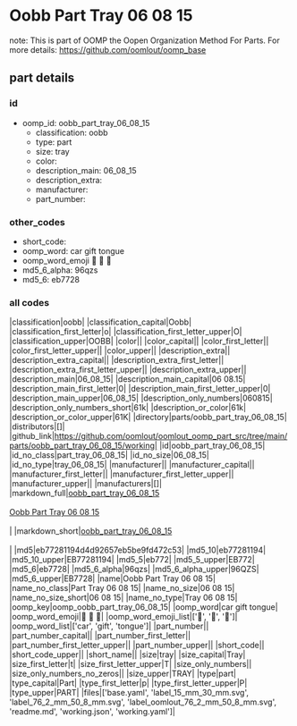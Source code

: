 # Oobb Part Tray 06 08 15  

note: This is part of OOMP the Oopen Organization Method For Parts. For more details: https://github.com/oomlout/oomp_base

##  part details





### id
* oomp_id: oobb_part_tray_06_08_15
  * classification: oobb
  * type: part
  * size: tray
  * color: 
  * description_main: 06_08_15
  * description_extra: 
  * manufacturer: 
  * part_number: 

### other_codes
* short_code: 
* oomp_word: car gift tongue
* oomp_word_emoji :car: :gift: :tongue:
* md5_6_alpha: 96qzs
* md5_6: eb7728

### all codes 
|classification|oobb|
|classification_capital|Oobb|
|classification_first_letter|o|
|classification_first_letter_upper|O|
|classification_upper|OOBB|
|color||
|color_capital||
|color_first_letter||
|color_first_letter_upper||
|color_upper||
|description_extra||
|description_extra_capital||
|description_extra_first_letter||
|description_extra_first_letter_upper||
|description_extra_upper||
|description_main|06_08_15|
|description_main_capital|06 08.15|
|description_main_first_letter|0|
|description_main_first_letter_upper|0|
|description_main_upper|06_08_15|
|description_only_numbers|060815|
|description_only_numbers_short|61k|
|description_or_color|61k|
|description_or_color_upper|61K|
|directory|parts/oobb_part_tray_06_08_15|
|distributors|[]|
|github_link|https://github.com/oomlout/oomlout_oomp_part_src/tree/main/parts/oobb_part_tray_06_08_15/working|
|id|oobb_part_tray_06_08_15|
|id_no_class|part_tray_06_08_15|
|id_no_size|06_08_15|
|id_no_type|tray_06_08_15|
|manufacturer||
|manufacturer_capital||
|manufacturer_first_letter||
|manufacturer_first_letter_upper||
|manufacturer_upper||
|manufacturers|[]|
|markdown_full|[oobb_part_tray_06_08_15](https://github.com/oomlout/oomlout_oomp_part_src/tree/main/parts/oobb_part_tray_06_08_15/working)<br>[](https://github.com/oomlout/oomlout_oomp_part_src/tree/main/parts/oobb_part_tray_06_08_15/working)<br>[Oobb Part Tray 06 08 15](https://github.com/oomlout/oomlout_oomp_part_src/tree/main/parts/oobb_part_tray_06_08_15/working)<br><br>|
|markdown_short|[oobb_part_tray_06_08_15](https://github.com/oomlout/oomlout_oomp_part_src/tree/main/parts/oobb_part_tray_06_08_15/working)<br><br>|
|md5|eb77281194d4d92657eb5be9fd472c53|
|md5_10|eb77281194|
|md5_10_upper|EB77281194|
|md5_5|eb772|
|md5_5_upper|EB772|
|md5_6|eb7728|
|md5_6_alpha|96qzs|
|md5_6_alpha_upper|96QZS|
|md5_6_upper|EB7728|
|name|Oobb Part Tray 06 08 15|
|name_no_class|Part Tray 06 08 15|
|name_no_size|06 08 15|
|name_no_size_short|06 08 15|
|name_no_type|Tray 06 08 15|
|oomp_key|oomp_oobb_part_tray_06_08_15|
|oomp_word|car gift tongue|
|oomp_word_emoji|:car: :gift: :tongue:|
|oomp_word_emoji_list|[':car:', ':gift:', ':tongue:']|
|oomp_word_list|['car', 'gift', 'tongue']|
|part_number||
|part_number_capital||
|part_number_first_letter||
|part_number_first_letter_upper||
|part_number_upper||
|short_code||
|short_code_upper||
|short_name||
|size|tray|
|size_capital|Tray|
|size_first_letter|t|
|size_first_letter_upper|T|
|size_only_numbers||
|size_only_numbers_no_zeros||
|size_upper|TRAY|
|type|part|
|type_capital|Part|
|type_first_letter|p|
|type_first_letter_upper|P|
|type_upper|PART|
|files|['base.yaml', 'label_15_mm_30_mm.svg', 'label_76_2_mm_50_8_mm.svg', 'label_oomlout_76_2_mm_50_8_mm.svg', 'readme.md', 'working.json', 'working.yaml']|
